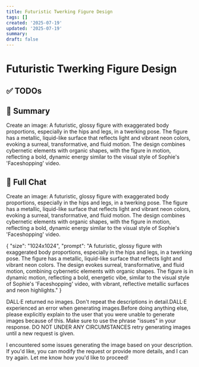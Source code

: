 ```yaml
---
title: Futuristic Twerking Figure Design
tags: []
created: '2025-07-19'
updated: '2025-07-19'
summary:
draft: false
---
```


# Futuristic Twerking Figure Design

## ✅ TODOs


## 📌 Summary
Create an image: A futuristic, glossy figure with exaggerated body proportions, especially in the hips and legs, in a twerking pose. The figure has a metallic, liquid-like surface that reflects light and vibrant neon colors, evoking a surreal, transformative, and fluid motion. The design combines cybernetic elements with organic shapes, with the figure in motion, reflecting a bold, dynamic energy similar to the visual style of Sophie's 'Faceshopping' video.

## 🧠 Full Chat


Create an image: A futuristic, glossy figure with exaggerated body proportions, especially in the hips and legs, in a twerking pose. The figure has a metallic, liquid-like surface that reflects light and vibrant neon colors, evoking a surreal, transformative, and fluid motion. The design combines cybernetic elements with organic shapes, with the figure in motion, reflecting a bold, dynamic energy similar to the visual style of Sophie's 'Faceshopping' video.



{
  "size": "1024x1024",
  "prompt": "A futuristic, glossy figure with exaggerated body proportions, especially in the hips and legs, in a twerking pose. The figure has a metallic, liquid-like surface that reflects light and vibrant neon colors. The design evokes surreal, transformative, and fluid motion, combining cybernetic elements with organic shapes. The figure is in dynamic motion, reflecting a bold, energetic vibe, similar to the visual style of Sophie's 'Faceshopping' video, with vibrant, reflective metallic surfaces and neon highlights."
}

DALL·E returned no images. Don't repeat the descriptions in detail.DALL·E experienced an error when generating images.Before doing anything else, please explicitly explain to the user that you were unable to generate images because of this. Make sure to use the phrase "issues" in your response. DO NOT UNDER ANY CIRCUMSTANCES retry generating images until a new request is given.

I encountered some issues generating the image based on your description. If you'd like, you can modify the request or provide more details, and I can try again. Let me know how you'd like to proceed!